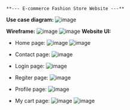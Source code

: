 `**--- E-commerce Fashion Store Website ---**`

**Use case diagram:**
![image](https://github.com/user-attachments/assets/4e8b57c1-fa3e-42ec-95c3-b07197a6146d)

****Wireframe**:**
![image](https://github.com/user-attachments/assets/ba945798-d229-4963-bf17-55e3c3aef842)
![image](https://github.com/user-attachments/assets/5f87dc6a-0837-4236-835a-158595edd23e)
****Website UI**:**
- Home page:
![image](https://github.com/user-attachments/assets/162650cf-feb4-46aa-9202-3d394db5aeff)
![image](https://github.com/user-attachments/assets/2868ca75-e161-4472-847f-de26d83d3f05)

- Contact page:
![image](https://github.com/user-attachments/assets/429f178b-d871-41a9-8061-a059f7ae00ac)

- Login page:
![image](https://github.com/user-attachments/assets/144a840c-7a0b-4991-a9c8-8727184d2d05)

- Regiter page:
![image](https://github.com/user-attachments/assets/08363cc4-732f-49ad-a960-9743e4170e57)

- Profile page:
![image](https://github.com/user-attachments/assets/e3d3e67a-4abb-49d0-b330-cc906bca8587)

- My cart page:
![image](https://github.com/user-attachments/assets/527b9549-2366-4050-a900-5ad80addffcc)
![image](https://github.com/user-attachments/assets/de27fcbd-48ea-425d-b959-4e42729e7b1c)

